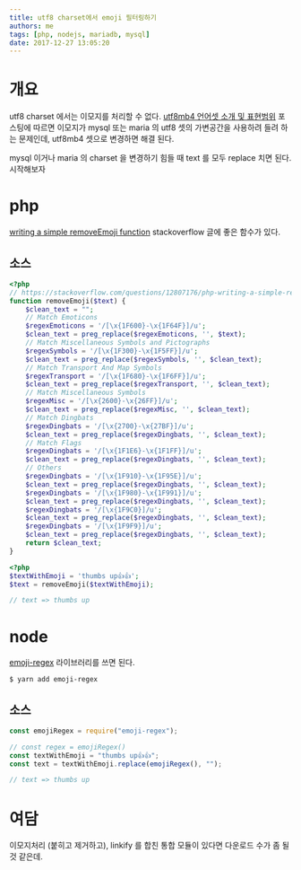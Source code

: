 ```yaml
---
title: utf8 charset에서 emoji 필터링하기
authors: me
tags: [php, nodejs, mariadb, mysql]
date: 2017-12-27 13:05:20
---
```


# 개요

utf8 charset 에서는 이모지를 처리할 수 없다.
[utf8mb4 언어셋 소개 및 표현범위](https://blog.lael.be/post/917) 포스팅에 따르면 이모지가 mysql 또는 maria 의 utf8 셋의 가변공간을 사용하려 들려 하는 문제인데, utf8mb4 셋으로 변경하면 해결 된다.

mysql 이거나 maria 의 charset 을 변경하기 힘들 때 text 를 모두 replace 치면 된다. 시작해보자

# php

[writing a simple removeEmoji function](https://stackoverflow.com/questions/12807176/php-writing-a-simple-removeemoji-function) stackoverflow 글에 좋은 함수가 있다.

## 소스

```php
<?php
// https://stackoverflow.com/questions/12807176/php-writing-a-simple-removeemoji-function
function removeEmoji($text) {
    $clean_text = "";
    // Match Emoticons
    $regexEmoticons = '/[\x{1F600}-\x{1F64F}]/u';
    $clean_text = preg_replace($regexEmoticons, '', $text);
    // Match Miscellaneous Symbols and Pictographs
    $regexSymbols = '/[\x{1F300}-\x{1F5FF}]/u';
    $clean_text = preg_replace($regexSymbols, '', $clean_text);
    // Match Transport And Map Symbols
    $regexTransport = '/[\x{1F680}-\x{1F6FF}]/u';
    $clean_text = preg_replace($regexTransport, '', $clean_text);
    // Match Miscellaneous Symbols
    $regexMisc = '/[\x{2600}-\x{26FF}]/u';
    $clean_text = preg_replace($regexMisc, '', $clean_text);
    // Match Dingbats
    $regexDingbats = '/[\x{2700}-\x{27BF}]/u';
    $clean_text = preg_replace($regexDingbats, '', $clean_text);
    // Match Flags
    $regexDingbats = '/[\x{1F1E6}-\x{1F1FF}]/u';
    $clean_text = preg_replace($regexDingbats, '', $clean_text);
    // Others
    $regexDingbats = '/[\x{1F910}-\x{1F95E}]/u';
    $clean_text = preg_replace($regexDingbats, '', $clean_text);
    $regexDingbats = '/[\x{1F980}-\x{1F991}]/u';
    $clean_text = preg_replace($regexDingbats, '', $clean_text);
    $regexDingbats = '/[\x{1F9C0}]/u';
    $clean_text = preg_replace($regexDingbats, '', $clean_text);
    $regexDingbats = '/[\x{1F9F9}]/u';
    $clean_text = preg_replace($regexDingbats, '', $clean_text);
    return $clean_text;
}
```

```php
<?php
$textWithEmoji = 'thumbs up👍👍';
$text = removeEmoji($textWithEmoji);

// text => thumbs up
```

# node

[emoji-regex](https://github.com/mathiasbynens/emoji-regex) 라이브러리를 쓰면 된다.

```bash
$ yarn add emoji-regex
```

## 소스

```js
const emojiRegex = require("emoji-regex");

// const regex = emojiRegex()
const textWithEmoji = "thumbs up👍👍";
const text = textWithEmoji.replace(emojiRegex(), "");

// text => thumbs up
```

# 여담

이모지처리 (붙히고 제거하고), linkify 를 합친 통합 모듈이 있다면 다운로드 수가 좀 될 것 같은데.
